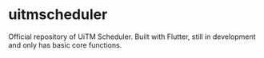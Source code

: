 # uitmscheduler

Official repository of UiTM Scheduler. Built with Flutter, still in development and only has basic core functions.